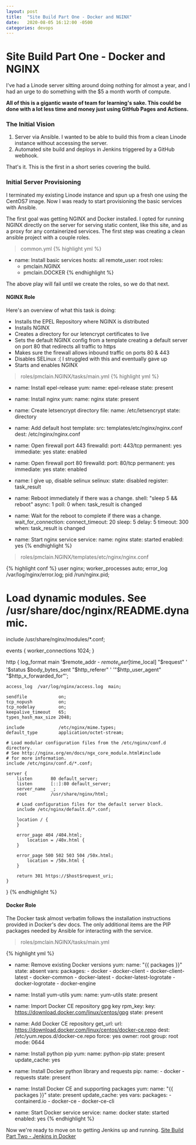 ```yaml
---
layout: post
title:  "Site Build Part One - Docker and NGINX"
date:   2020-08-05 16:12:00 -0500
categories: devops
---
```


# Site Build Part One - Docker and NGINX

I've had a Linode server sitting around doing nothing for almost a year, and I
had an urge to do something with the $5 a month worth of compute.

**All of this is a gigantic waste of team for learning's sake. This could be
done with a lot less time and money just using GitHub Pages and Actions.**

### The Initial Vision

1. Server via Ansible. I wanted to be able to build this from a clean Linode
   instance without accessing the server.
1. Automated site build and deploys in Jenkins triggered by a GitHub webhook.

That's it. This is the first in a short series covering the build.

### Initial Server Provisioning

I terminated my existing Linode instance and spun up a fresh one using the
CentOS7 image. Now I was ready to start provisioning the basic services with
Ansible.

The first goal was getting NGINX and Docker installed. I opted for running
NGINX directly on the server for serving static content, like this site, and as
a proxy for any containerized services. The first step was creating a clean
ansible project with a couple roles.

> common.yml
{% highlight yml %}
- name: Install basic services
  hosts: all
  remote_user: root
  roles:
    - pmclain.NGINX
    - pmclain.DOCKER
{% endhighlight %}

The above play will fail until we create the roles, so we do that next.

#### NGINX Role

Here's an overview of what this task is doing:
* Installs the EPEL Repository where NGINX is distributed
* Installs NGINX
* Creates a directory for our letencrypt certificates to live
* Sets the default NGINX config from a template creating a default server on
  port 80 that redirects all traffic to https
* Makes sure the firewall allows inbound traffic on ports 80 & 443
* Disables SELinux :( I struggled with this and eventually gave up
* Starts and enables NGINX

> roles/pmclain.NGINX/tasks/main.yml
{% highlight yml %}
- name: Install epel-release
  yum:
    name: epel-release
    state: present

- name: Install nginx
  yum:
    name: nginx
    state: present

- name: Create letsencrypt directory
  file:
    name: /etc/letsencrypt
    state: directory

- name: Add default host
  template:
    src: templates/etc/nginx/nginx.conf
    dest: /etc/nginx/nginx.conf

- name: Open firewall port 443
  firewalld:
    port: 443/tcp
    permanent: yes
    immediate: yes
    state: enabled

- name: Open firewall port 80
  firewalld:
    port: 80/tcp
    permanent: yes
    immediate: yes
    state: enabled

- name: I give up, disable selinux
  selinux:
    state: disabled
  register: task_result

- name: Reboot immediately if there was a change.
  shell: "sleep 5 && reboot"
  async: 1
  poll: 0
  when: task_result is changed

- name: Wait for the reboot to complete if there was a change.
  wait_for_connection:
    connect_timeout: 20
    sleep: 5
    delay: 5
    timeout: 300
  when: task_result is changed

- name: Start nginx service
  service:
    name: nginx
    state: started
    enabled: yes
{% endhighlight %}

> roles/pmclain.NGINX/templates/etc/nginx/nginx.conf

{% highlight conf %}
user nginx;
worker_processes auto;
error_log /var/log/nginx/error.log;
pid /run/nginx.pid;

# Load dynamic modules. See /usr/share/doc/nginx/README.dynamic.
include /usr/share/nginx/modules/*.conf;

events {
    worker_connections 1024;
}

http {
    log_format  main  '$remote_addr - $remote_user [$time_local] "$request" '
                      '$status $body_bytes_sent "$http_referer" '
                      '"$http_user_agent" "$http_x_forwarded_for"';

    access_log  /var/log/nginx/access.log  main;

    sendfile            on;
    tcp_nopush          on;
    tcp_nodelay         on;
    keepalive_timeout   65;
    types_hash_max_size 2048;

    include             /etc/nginx/mime.types;
    default_type        application/octet-stream;

    # Load modular configuration files from the /etc/nginx/conf.d directory.
    # See http://nginx.org/en/docs/ngx_core_module.html#include
    # for more information.
    include /etc/nginx/conf.d/*.conf;

    server {
        listen       80 default_server;
        listen       [::]:80 default_server;
        server_name  _;
        root         /usr/share/nginx/html;

        # Load configuration files for the default server block.
        include /etc/nginx/default.d/*.conf;

        location / {
        }

        error_page 404 /404.html;
            location = /40x.html {
        }

        error_page 500 502 503 504 /50x.html;
            location = /50x.html {
        }

        return 301 https://$host$request_uri;
    }
}
{% endhighlight %}

#### Docker Role

The Docker task almost verbatim follows the installation instructions provided
in Docker's dev docs. The only additional items are the PIP packages needed by
Ansible for interacting with the service.

> roles/pmclain.NGINX/tasks/main.yml

{% highlight yml %}
- name: Remove existing Docker versions
  yum:
    name: "{{ packages }}"
    state: absent
  vars:
    packages:
      - docker
      - docker-client
      - docker-client-latest
      - docker-common
      - docker-latest
      - docker-latest-logrotate
      - docker-logrotate
      - docker-engine

- name: Install yum-utils
  yum:
    name: yum-utils
    state: present

- name: Import Docker CE repository gpg key
  rpm_key:
    key: https://download.docker.com/linux/centos/gpg
    state: present

- name: Add Docker CE repository
  get_url:
    url: https://download.docker.com/linux/centos/docker-ce.repo
    dest: /etc/yum.repos.d/docker-ce.repo
    force: yes
    owner: root
    group: root
    mode: 0644

- name: Install python pip
  yum:
    name: python-pip
    state: present
    update_cache: yes

- name: Install Docker python library and requests
  pip:
    name:
      - docker
      - requests
    state: present

- name: Install Docker CE and supporting packages
  yum:
    name: "{{ packages }}"
    state: present
    update_cache: yes
  vars:
    packages:
      - containerd.io
      - docker-ce
      - docker-ce-cli

- name: Start Docker service
  service:
    name: docker
    state: started
    enabled: yes
{% endhighlight %}

Now we're ready to move on to getting Jenkins up and running.
[Site Build Part Two - Jenkins in Docker](/devops/2020/08/05/site-build-part-one.html)
